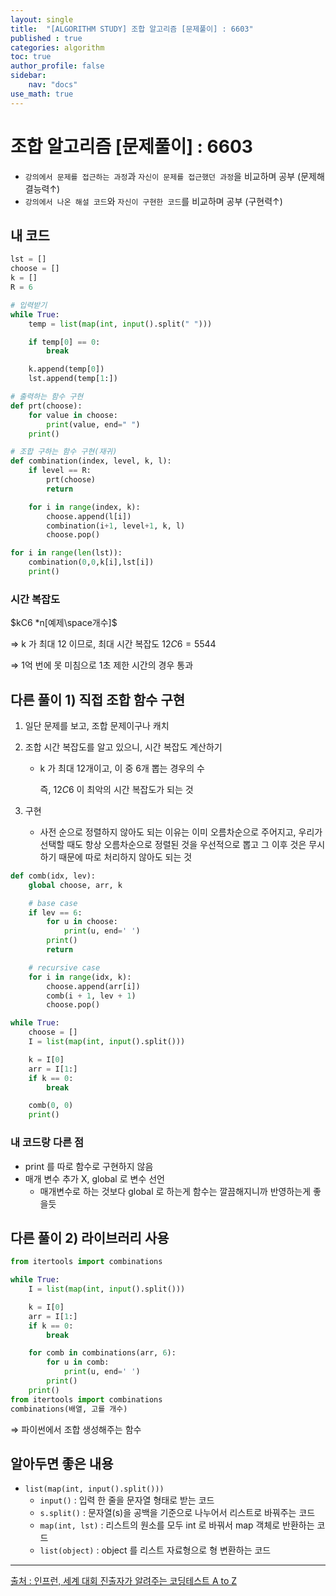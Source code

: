 ```yaml
---
layout: single
title:  "[ALGORITHM STUDY] 조합 알고리즘 [문제풀이] : 6603"
published : true
categories: algorithm
toc: true
author_profile: false
sidebar:
    nav: "docs"
use_math: true
---
```


# 조합 알고리즘 [문제풀이] : 6603

- `강의에서 문제를 접근하는 과정`과 `자신이 문제를 접근했던 과정`을 비교하며 공부 (문제해결능력↑)
- `강의에서 나온 해설 코드`와 `자신이 구현한 코드`를 비교하며 공부 (구현력↑)

## 내 코드

```python
lst = []
choose = []
k = []
R = 6

# 입력받기
while True:
    temp = list(map(int, input().split(" ")))

    if temp[0] == 0:
        break

    k.append(temp[0])
    lst.append(temp[1:])

# 출력하는 함수 구현
def prt(choose):
    for value in choose:
        print(value, end=" ")
    print()

# 조합 구하는 함수 구현(재귀)
def combination(index, level, k, l):
    if level == R:
        prt(choose)
        return

    for i in range(index, k):
        choose.append(l[i])
        combination(i+1, level+1, k, l)
        choose.pop()

for i in range(len(lst)):
    combination(0,0,k[i],lst[i])
    print()
```

### 시간 복잡도

$kC6 *n[예제\space개수]$

⇒ k 가 최대 12 이므로, 최대 시간 복잡도 $12C6 = 5544$

⇒ 1억 번에 못 미침으로 1초 제한 시간의 경우 통과

## 다른 풀이 1) 직접 조합 함수 구현

1. 일단 문제를 보고, 조합 문제이구나 캐치
2. 조합 시간 복잡도를 알고 있으니, 시간 복잡도 계산하기
    - k 가 최대 12개이고, 이 중 6개 뽑는 경우의 수
      
        즉, $12C6$ 이 최악의 시간 복잡도가 되는 것
    
3. 구현
    - 사전 순으로 정렬하지 않아도 되는 이유는 이미 오름차순으로 주어지고, 우리가 선택할 때도 항상 오름차순으로 정렬된 것을 우선적으로 뽑고 그 이후 것은 무시하기 때문에 따로 처리하지 않아도 되는 것

```python
def comb(idx, lev):
    global choose, arr, k

    # base case
    if lev == 6:
        for u in choose:
            print(u, end=' ')
        print()
        return

    # recursive case
    for i in range(idx, k):
        choose.append(arr[i])
        comb(i + 1, lev + 1)
        choose.pop()

while True:
    choose = []
    I = list(map(int, input().split()))

    k = I[0]
    arr = I[1:]
    if k == 0:
        break

    comb(0, 0)
    print()
```

### 내 코드랑 다른 점

- print 를 따로 함수로 구현하지 않음
- 매개 변수 추가 X, global 로 변수 선언
    - 매개변수로 하는 것보다 global 로 하는게 함수는 깔끔해지니까 반영하는게 좋을듯

## 다른 풀이 2) 라이브러리 사용

```python
from itertools import combinations

while True:
    I = list(map(int, input().split()))

    k = I[0]
    arr = I[1:]
    if k == 0:
        break

    for comb in combinations(arr, 6):
        for u in comb:
            print(u, end=' ')
        print()
    print()
from itertools import combinations
combinations(배열, 고를 개수)
```

⇒ 파이썬에서 조합 생성해주는 함수

## 알아두면 좋은 내용

- `list(map(int, input().split()))`
    - `input()` : 입력 한 줄을 문자열 형태로 받는 코드
    - `s.split()` : 문자열(s)을 공백을 기준으로 나누어서 리스트로 바꿔주는 코드
    - `map(int, lst)` : 리스트의 원소를 모두 int 로 바꿔서 map 객체로 반환하는 코드
    - `list(object)` : object 를 리스트 자료형으로 형 변환하는 코드

---

[출처 : 인프런, 세계 대회 진출자가 알려주는 코딩테스트 A to Z](https://www.inflearn.com/course/%EC%84%B8%EA%B3%84%EB%8C%80%ED%9A%8C-%EC%BD%94%EB%94%A9%ED%85%8C%EC%8A%A4%ED%8A%B8-%ED%8C%8C%EC%9D%B4%EC%8D%AC)